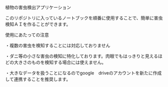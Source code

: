 植物の害虫検出アプリケーション

このリポジトリに入っているノートブックを順番に使用することで、簡単に害虫検知ＡＩを作ることができます。

使用にあたっての注意

・複数の害虫を検知することには対応しておりません

・ダニ等の小さな害虫の検知に特化しております。肉眼でもはっきりと見えるほどの大きさのものを検知する場合には使えません。

・大きなデータを扱うことになるのでgoogle　driveのアカウントを新たに作成して連携することを推奨します。
